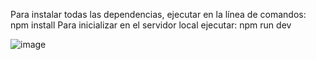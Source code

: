   Para instalar todas las dependencias, ejecutar en la línea de comandos: npm install
  Para inicializar en el servidor local ejecutar: npm run dev

![image](https://github.com/user-attachments/assets/7eab9079-bf9a-4ba7-be80-d39dff2ee2aa)

